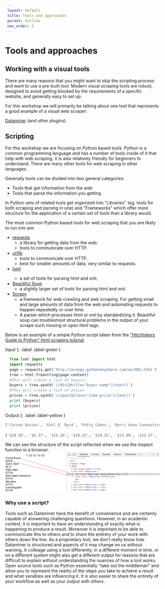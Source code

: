 ```yaml
---
 layout: default
 title: Tools and approaches
 parent: Outline
 nav_order: 3
---
```

# Tools and approaches

## Working with a visual tools

There are many reasons that you might want to skip the scripting process and want to use a pre-built tool. Modern visual scraping tools are robust, designed to avoid getting blocked by the requirements of a specific website, and generally easy to set up.

For this workshop we will primarily be talking about one tool that represents a good example of a visual web scraper:

<a href="https://data-miner.io/">Dataminer</a> (and other plugins).

## Scripting

For this workshop we are focusing on Python based tools. Python is a common programming language and has a number of tools inside of it that help with web scraping. It is also relatively friendly for beginners to understand. There are many other tools for web scraping in other languages.

Generally tools can be divided into two general categories:
* Tools that get information from the web
* Tools that parse the information you getting

In Python sets of related tools get organized into "Libraries" (eg. tools for both scraping and parsing in one) and "Frameworks" which offer more structure for the application of a certain set of tools than a library would.

The most common Python based tools for web scraping that you are likely to run into are:
* <a href="https://requests.readthedocs.io/en/master/">requests</a>
  * a library for getting data from the web.
  * tools to communicate over HTTP.
* <a href="https://docs.python.org/2/library/urllib.html">urllib</a>
  * tools to communicate over HTTP.
  * best for smaller amounts of data, very similar to requests.
* <a href="https://lxml.de/">lxml<a/>
  * a set of tools for parsing html and xml.
* <a href="https://www.crummy.com/software/BeautifulSoup/bs4/doc/">Beautiful Soup</a>
  * a slightly larger set of tools for parsing html and xml.
* <a href="https://scrapy.org/">Scrapy</a>
  * a framework for web crawling and web scraping. For getting small and large amounts of data from the web and automating requests to happen repeatedly or over time.
  * A parser which processes html or xml by standardizing it. Beautiful soup can troubleshoot structural problems in the output of your scrape such missing or open html tags.

Below is an example of a simple Python script taken from the <a href="https://docs.python-guide.org/scenarios/scrape/">"Hitchhikers Guide to Python" html scraping tutorial</a>.

Input
{: .label .label-green }
~~~python
  from lxml import html
  import requests
  page = requests.get('http://econpy.pythonanywhere.com/ex/001.html')
  tree = html.fromstring(page.content)
  #This will create a list of buyers:
  buyers = tree.xpath('//div[@title="buyer-name"]/text()')
  #This will create a list of prices
  prices = tree.xpath('//span[@class="item-price"]/text()')
  print (buyers)
  print (prices)
~~~

Output
{: .label .label-yellow }
~~~python
['Carson Busses', 'Earl E. Byrd', 'Patty Cakes', 'Derri Anne Connecticut', 'Moe Dess', 'Leda Doggslife', 'Dan Druff', 'Al Fresco', 'Ido Hoe', 'Howie Kisses', 'Len Lease', 'Phil Meup', 'Ira Pent', 'Ben D. Rules', 'Ave Sectomy', 'Gary Shattire', 'Bobbi Soks', 'Sheila Takya', 'Rose Tattoo', 'Moe Tell']

['$29.95', '$8.37', '$15.26', '$19.25', '$19.25', '$13.99', '$31.57', '$8.49', '$14.47', '$15.86', '$11.11', '$15.98', '$16.27', '$7.50', '$50.85', '$14.26', '$5.68', '$15.00', '$114.07', '$10.09']
~~~

We can see the structure of the script reflected when we use the inspect function in a browser.
![Inspect element example for ](media/script-inspect-element-screenshot.png)

### Why use a script?

Tools such as Dataminer have the benefit of convenience and are certainly capable of answering challenging questions. However, in an academic context, it is important to have an understanding of exactly what is happening to produce a result. Moreover it is important to be able to communicate this to others and to share the entirety of your work with others down the line. As a proprietary tool, we don't really know how Dataminer is structured and aspects of it may change on us without warning. A colleage using a tool differently, in a different moment in time, or on a different system might also get a different output for reasons that are difficult to explain without understanding the nuances of how a tool works. Open source tools such as Python essentially "take out the middleman" and allow you to represent the reality of the steps you take to achieve a result and what variables are influencing it. It is also easier to share the entirety of your workflow as well as your output with others.
